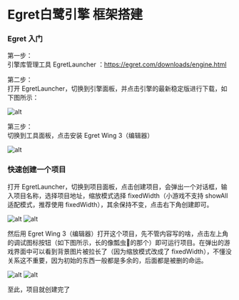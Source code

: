 # Egret白鹭引擎 框架搭建


### Egret 入门
第一步：<br>
引擎库管理工具 EgretLauncher ：https://egret.com/downloads/engine.html <br>

第二步：<br>
打开 EgretLauncher，切换到引擎面板，并点击引擎的最新稳定版进行下载，如下图所示：

![alt](https://user-gold-cdn.xitu.io/2019/3/12/16971313a924becc?imageView2/0/w/1280/h/960/format/webp/ignore-error/1)

第三步：<br>
切换到工具面板，点击安装 Egret Wing 3（编辑器）

![alt](https://user-gold-cdn.xitu.io/2019/3/12/1697136f7a9510bf?imageView2/0/w/1280/h/960/format/webp/ignore-error/1)

### 快速创建一个项目
打开 EgretLauncher，切换到项目面板，点击创建项目，会弹出一个对话框，输入项目名称，选择项目地址，缩放模式选择 fixedWidth（小游戏不支持 showAll 适配模式，推荐使用 fixedWidth），其余保持不变，点击右下角创建即可。

![alt](https://user-gold-cdn.xitu.io/2019/3/12/169713de6c66cb07?imageView2/0/w/1280/h/960/format/webp/ignore-error/1)
![alt](https://user-gold-cdn.xitu.io/2019/3/12/1697143c58ca4d60?imageView2/0/w/1280/h/960/format/webp/ignore-error/1)

然后用 Egret Wing 3（编辑器）打开这个项目，先不管内容写的啥，点击左上角的调试图标按钮（如下图所示，长的像瓢虫🐞的那个）即可运行项目。在弹出的游戏界面中可以看到背景图片被拉长了（因为缩放模式改成了 fixedWidth），不懂没关系这不重要，因为初始的东西一般都是多余的，后面都是被删的命运。

![alt](https://user-gold-cdn.xitu.io/2019/3/12/1697150e3a92edb9?imageView2/0/w/1280/h/960/format/webp/ignore-error/1)
![alt](https://user-gold-cdn.xitu.io/2019/3/12/16971537d2110406?imageView2/0/w/1280/h/960/format/webp/ignore-error/1)

至此，项目就创建完了
